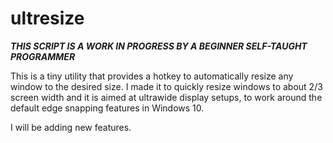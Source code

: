 # ultresize

***THIS SCRIPT IS A WORK IN PROGRESS BY A BEGINNER SELF-TAUGHT PROGRAMMER***

This is a tiny utility that provides a hotkey to automatically resize any window to the desired size.
I made it to quickly resize windows to about 2/3 screen width and it is aimed at ultrawide display setups,
to work around the default edge snapping features in Windows 10.

I will be adding new features.

